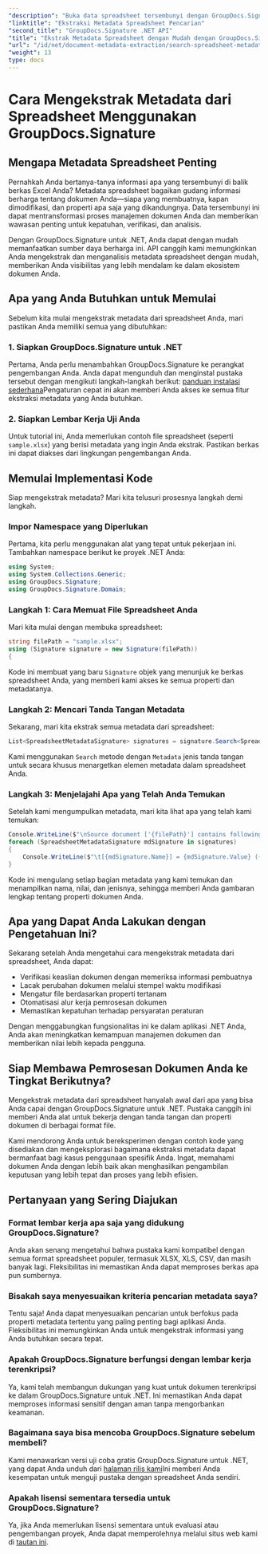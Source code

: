 ```yaml
---
"description": "Buka data spreadsheet tersembunyi dengan GroupDocs.Signature untuk .NET. Ekstrak metadata dengan mudah untuk meningkatkan manajemen dokumen dan pengambilan keputusan."
"linktitle": "Ekstraksi Metadata Spreadsheet Pencarian"
"second_title": "GroupDocs.Signature .NET API"
"title": "Ekstrak Metadata Spreadsheet dengan Mudah dengan GroupDocs.Signature"
"url": "/id/net/document-metadata-extraction/search-spreadsheet-metadata-extraction/"
"weight": 13
type: docs
---
```

# Cara Mengekstrak Metadata dari Spreadsheet Menggunakan GroupDocs.Signature

## Mengapa Metadata Spreadsheet Penting

Pernahkah Anda bertanya-tanya informasi apa yang tersembunyi di balik berkas Excel Anda? Metadata spreadsheet bagaikan gudang informasi berharga tentang dokumen Anda—siapa yang membuatnya, kapan dimodifikasi, dan properti apa saja yang dikandungnya. Data tersembunyi ini dapat mentransformasi proses manajemen dokumen Anda dan memberikan wawasan penting untuk kepatuhan, verifikasi, dan analisis.

Dengan GroupDocs.Signature untuk .NET, Anda dapat dengan mudah memanfaatkan sumber daya berharga ini. API canggih kami memungkinkan Anda mengekstrak dan menganalisis metadata spreadsheet dengan mudah, memberikan Anda visibilitas yang lebih mendalam ke dalam ekosistem dokumen Anda.

## Apa yang Anda Butuhkan untuk Memulai

Sebelum kita mulai mengekstrak metadata dari spreadsheet Anda, mari pastikan Anda memiliki semua yang dibutuhkan:

### 1. Siapkan GroupDocs.Signature untuk .NET

Pertama, Anda perlu menambahkan GroupDocs.Signature ke perangkat pengembangan Anda. Anda dapat mengunduh dan menginstal pustaka tersebut dengan mengikuti langkah-langkah berikut: [panduan instalasi sederhana](https://tutorials.groupdocs.com/signature/net/)Pengaturan cepat ini akan memberi Anda akses ke semua fitur ekstraksi metadata yang Anda butuhkan.

### 2. Siapkan Lembar Kerja Uji Anda

Untuk tutorial ini, Anda memerlukan contoh file spreadsheet (seperti `sample.xlsx`) yang berisi metadata yang ingin Anda ekstrak. Pastikan berkas ini dapat diakses dari lingkungan pengembangan Anda.

## Memulai Implementasi Kode

Siap mengekstrak metadata? Mari kita telusuri prosesnya langkah demi langkah.

### Impor Namespace yang Diperlukan

Pertama, kita perlu menggunakan alat yang tepat untuk pekerjaan ini. Tambahkan namespace berikut ke proyek .NET Anda:

```csharp
using System;
using System.Collections.Generic;
using GroupDocs.Signature;
using GroupDocs.Signature.Domain;
```

### Langkah 1: Cara Memuat File Spreadsheet Anda

Mari kita mulai dengan membuka spreadsheet:

```csharp
string filePath = "sample.xlsx";
using (Signature signature = new Signature(filePath))
{
```

Kode ini membuat yang baru `Signature` objek yang menunjuk ke berkas spreadsheet Anda, yang memberi kami akses ke semua properti dan metadatanya.

### Langkah 2: Mencari Tanda Tangan Metadata

Sekarang, mari kita ekstrak semua metadata dari spreadsheet:

```csharp
List<SpreadsheetMetadataSignature> signatures = signature.Search<SpreadsheetMetadataSignature>(SignatureType.Metadata);
```

Kami menggunakan `Search` metode dengan `Metadata` jenis tanda tangan untuk secara khusus menargetkan elemen metadata dalam spreadsheet Anda.

### Langkah 3: Menjelajahi Apa yang Telah Anda Temukan

Setelah kami mengumpulkan metadata, mari kita lihat apa yang telah kami temukan:

```csharp
Console.WriteLine($"\nSource document ['{filePath}'] contains following signatures.");
foreach (SpreadsheetMetadataSignature mdSignature in signatures)
{
    Console.WriteLine($"\t[{mdSignature.Name}] = {mdSignature.Value} ({mdSignature.Type})");
}
```

Kode ini mengulang setiap bagian metadata yang kami temukan dan menampilkan nama, nilai, dan jenisnya, sehingga memberi Anda gambaran lengkap tentang properti dokumen Anda.

## Apa yang Dapat Anda Lakukan dengan Pengetahuan Ini?

Sekarang setelah Anda mengetahui cara mengekstrak metadata dari spreadsheet, Anda dapat:

- Verifikasi keaslian dokumen dengan memeriksa informasi pembuatnya
- Lacak perubahan dokumen melalui stempel waktu modifikasi
- Mengatur file berdasarkan properti tertanam
- Otomatisasi alur kerja pemrosesan dokumen
- Memastikan kepatuhan terhadap persyaratan peraturan

Dengan menggabungkan fungsionalitas ini ke dalam aplikasi .NET Anda, Anda akan meningkatkan kemampuan manajemen dokumen dan memberikan nilai lebih kepada pengguna.

## Siap Membawa Pemrosesan Dokumen Anda ke Tingkat Berikutnya?

Mengekstrak metadata dari spreadsheet hanyalah awal dari apa yang bisa Anda capai dengan GroupDocs.Signature untuk .NET. Pustaka canggih ini memberi Anda alat untuk bekerja dengan tanda tangan dan properti dokumen di berbagai format file.

Kami mendorong Anda untuk bereksperimen dengan contoh kode yang disediakan dan mengeksplorasi bagaimana ekstraksi metadata dapat bermanfaat bagi kasus penggunaan spesifik Anda. Ingat, memahami dokumen Anda dengan lebih baik akan menghasilkan pengambilan keputusan yang lebih tepat dan proses yang lebih efisien.

## Pertanyaan yang Sering Diajukan

### Format lembar kerja apa saja yang didukung GroupDocs.Signature?

Anda akan senang mengetahui bahwa pustaka kami kompatibel dengan semua format spreadsheet populer, termasuk XLSX, XLS, CSV, dan masih banyak lagi. Fleksibilitas ini memastikan Anda dapat memproses berkas apa pun sumbernya.

### Bisakah saya menyesuaikan kriteria pencarian metadata saya?

Tentu saja! Anda dapat menyesuaikan pencarian untuk berfokus pada properti metadata tertentu yang paling penting bagi aplikasi Anda. Fleksibilitas ini memungkinkan Anda untuk mengekstrak informasi yang Anda butuhkan secara tepat.

### Apakah GroupDocs.Signature berfungsi dengan lembar kerja terenkripsi?

Ya, kami telah membangun dukungan yang kuat untuk dokumen terenkripsi ke dalam GroupDocs.Signature untuk .NET. Ini memastikan Anda dapat memproses informasi sensitif dengan aman tanpa mengorbankan keamanan.

### Bagaimana saya bisa mencoba GroupDocs.Signature sebelum membeli?

Kami menawarkan versi uji coba gratis GroupDocs.Signature untuk .NET, yang dapat Anda unduh dari [halaman rilis kami](https://releases.groupdocs.com/)Ini memberi Anda kesempatan untuk menguji pustaka dengan spreadsheet Anda sendiri.

### Apakah lisensi sementara tersedia untuk GroupDocs.Signature?

Ya, jika Anda memerlukan lisensi sementara untuk evaluasi atau pengembangan proyek, Anda dapat memperolehnya melalui situs web kami di [tautan ini](https://purchase.groupdocs.com/temporary-license/).